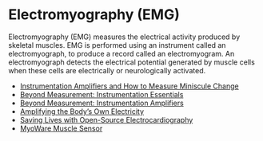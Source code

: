 # Electromyography (EMG)
Electromyography (EMG) measures the electrical activity produced by skeletal muscles.
EMG is performed using an instrument called an electromyograph,
to produce a record called an electromyogram.
An electromyograph detects the electrical potential generated by muscle cells
when these cells are electrically or neurologically activated.

* [Instrumentation Amplifiers and How to Measure Miniscule Change](http://hackaday.com/2015/03/16/instrumentation-amplifiers-and-how-to-measure-miniscule-change/#more-149733)
* [Beyond Measurement: Instrumentation Essentials](http://hackaday.com/2016/03/11/beyond-measure-instrumentation-essentials/)
* [Beyond Measurement: Instrumentation Amplifiers](http://hackaday.com/2016/03/18/beyond-measure-instrumentation-amplifiers/)
* [Amplifying the Body’s Own Electricity](http://hackaday.com/2015/12/29/amplifying-the-bodys-own-electricity/)
* [Saving Lives with Open-Source Electrocardiography](http://hackaday.com/2016/04/29/saving-lives-with-open-source-electrocardiography/)
* [MyoWare Muscle Sensor](https://www.sparkfun.com/products/13723?utm_source=SparkFun+Customer+Newsletter&utm_campaign=fe9009a4ae-May_27thNewsletter&utm_medium=email&utm_term=0_fa5287abaf-fe9009a4ae-7212537)
